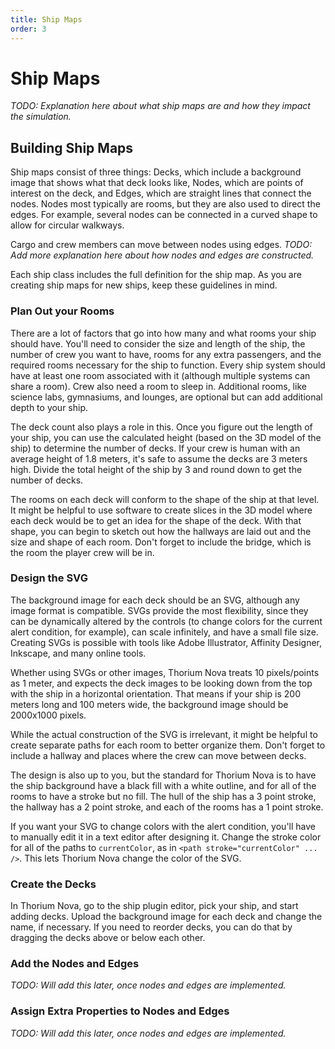 ```yaml
---
title: Ship Maps
order: 3
---
```


# Ship Maps

_TODO: Explanation here about what ship maps are and how they impact the
simulation._

## Building Ship Maps

Ship maps consist of three things: Decks, which include a background image that
shows what that deck looks like, Nodes, which are points of interest on the
deck, and Edges, which are straight lines that connect the nodes. Nodes most
typically are rooms, but they are also used to direct the edges. For example,
several nodes can be connected in a curved shape to allow for circular walkways.

Cargo and crew members can move between nodes using edges. _TODO: Add more
explanation here about how nodes and edges are constructed._

Each ship class includes the full definition for the ship map. As you are
creating ship maps for new ships, keep these guidelines in mind.

### Plan Out your Rooms

There are a lot of factors that go into how many and what rooms your ship should
have. You'll need to consider the size and length of the ship, the number of
crew you want to have, rooms for any extra passengers, and the required rooms
necessary for the ship to function. Every ship system should have at least one
room associated with it (although multiple systems can share a room). Crew also
need a room to sleep in. Additional rooms, like science labs, gymnasiums, and
lounges, are optional but can add additional depth to your ship.

The deck count also plays a role in this. Once you figure out the length of your
ship, you can use the calculated height (based on the 3D model of the ship) to
determine the number of decks. If your crew is human with an average height of
1.8 meters, it's safe to assume the decks are 3 meters high. Divide the total
height of the ship by 3 and round down to get the number of decks.

The rooms on each deck will conform to the shape of the ship at that level. It
might be helpful to use software to create slices in the 3D model where each
deck would be to get an idea for the shape of the deck. With that shape, you can
begin to sketch out how the hallways are laid out and the size and shape of each
room. Don't forget to include the bridge, which is the room the player crew will
be in.

### Design the SVG

The background image for each deck should be an SVG, although any image format
is compatible. SVGs provide the most flexibility, since they can be dynamically
altered by the controls (to change colors for the current alert condition, for
example), can scale infinitely, and have a small file size. Creating SVGs is
possible with tools like Adobe Illustrator, Affinity Designer, Inkscape, and
many online tools.

Whether using SVGs or other images, Thorium Nova treats 10 pixels/points as 1
meter, and expects the deck images to be looking down from the top with the ship
in a horizontal orientation. That means if your ship is 200 meters long and 100
meters wide, the background image should be 2000x1000 pixels.

While the actual construction of the SVG is irrelevant, it might be helpful to
create separate paths for each room to better organize them. Don't forget to
include a hallway and places where the crew can move between decks.

The design is also up to you, but the standard for Thorium Nova is to have the
ship background have a black fill with a white outline, and for all of the rooms
to have a stroke but no fill. The hull of the ship has a 3 point stroke, the
hallway has a 2 point stroke, and each of the rooms has a 1 point stroke.

If you want your SVG to change colors with the alert condition, you'll have to
manually edit it in a text editor after designing it. Change the stroke color
for all of the paths to `currentColor`, as in
`<path stroke="currentColor" ... />`. This lets Thorium Nova change the color of
the SVG.

### Create the Decks

In Thorium Nova, go to the ship plugin editor, pick your ship, and start adding
decks. Upload the background image for each deck and change the name, if
necessary. If you need to reorder decks, you can do that by dragging the decks
above or below each other.

### Add the Nodes and Edges

_TODO: Will add this later, once nodes and edges are implemented._

### Assign Extra Properties to Nodes and Edges

_TODO: Will add this later, once nodes and edges are implemented._
